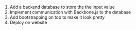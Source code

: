 1. Add a backend database to store the the input value
2. Implement communication with Backbone.js to the database
3. Add bootstrapping on top to make it look pretty
4. Deploy on website
